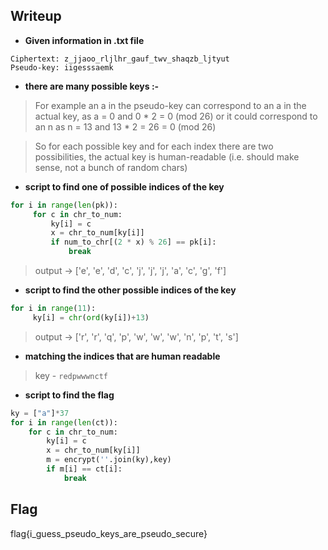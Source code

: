 ## Writeup

- **Given information in .txt file**

```
Ciphertext: z_jjaoo_rljlhr_gauf_twv_shaqzb_ljtyut
Pseudo-key: iigesssaemk
```

- **there are many possible keys :-** 
	
> For example an a in the pseudo-key can correspond to an a in the actual key, as a = 0 and 0 * 2 = 0 (mod 26) or it could correspond to an n as n = 13 and 13 * 2 = 26 = 0 (mod 26)

> So for each possible key and for each index there are two possibilities, the actual key is human-readable (i.e. should make sense, not a bunch of random chars)

- **script to find one of possible indices of the key**  

```python
for i in range(len(pk)):
     for c in chr_to_num:
         ky[i] = c
         x = chr_to_num[ky[i]]
         if num_to_chr[(2 * x) % 26] == pk[i]:
             break
```

> output -> ['e', 'e', 'd', 'c', 'j', 'j', 'j', 'a', 'c', 'g', 'f']


- **script to find the other possible indices of the key** 

```python
for i in range(11):
     ky[i] = chr(ord(ky[i])+13)
```

> output -> ['r', 'r', 'q', 'p', 'w', 'w', 'w', 'n', 'p', 't', 's']


- **matching the indices that are human readable**

> key - `redpwwwnctf`

- **script to find the flag**

```python
ky = ["a"]*37
for i in range(len(ct)):
	for c in chr_to_num:
		ky[i] = c
		x = chr_to_num[ky[i]]
		m = encrypt(''.join(ky),key)
		if m[i] == ct[i]:
			break
```

## Flag
flag{i_guess_pseudo_keys_are_pseudo_secure}